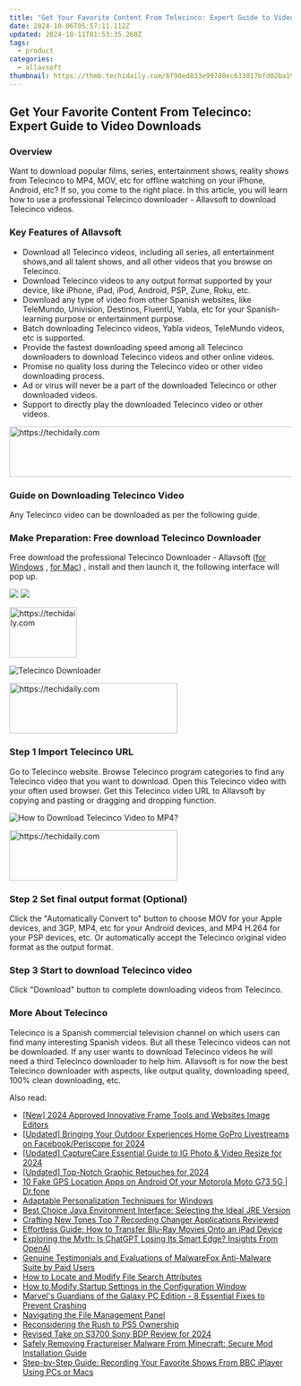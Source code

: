 ```yaml
---
title: "Get Your Favorite Content From Telecinco: Expert Guide to Video Downloads"
date: 2024-10-06T05:57:11.112Z
updated: 2024-10-11T01:53:35.260Z
tags:
  - product
categories:
  - allavsoft
thumbnail: https://thmb.techidaily.com/6f98ed833e99780ec633017bfd02ba19a6f592b2168edc5e24a71f77a22d913e.jpg
---
```


## Get Your Favorite Content From Telecinco: Expert Guide to Video Downloads

### Overview

Want to download popular films, series, entertainment shows, reality shows from Telecinco to MP4, MOV, etc for offline watching on your iPhone, Android, etc? If so, you come to the right place. In this article, you will learn how to use a professional Telecinco downloader - Allavsoft to download Telecinco videos.

### Key Features of Allavsoft

* Download all Telecinco videos, including all series, all entertainment shows,and all talent shows, and all other videos that you browse on Telecinco.
* Download Telecinco videos to any output format supported by your device, like iPhone, iPad, iPod, Android, PSP, Zune, Roku, etc.
* Download any type of video from other Spanish websites, like TeleMundo, Univision, Destinos, FluentU, Yabla, etc for your Spanish-learning purpose or entertainment purpose.
* Batch downloading Telecinco videos, Yabla videos, TeleMundo videos, etc is supported.
* Provide the fastest downloading speed among all Telecinco downloaders to download Telecinco videos and other online videos.
* Promise no quality loss during the Telecinco video or other video downloading process.
* Ad or virus will never be a part of the downloaded Telecinco or other downloaded videos.
* Support to directly play the downloaded Telecinco video or other videos.

<!-- affiliate ads begin -->
<a href="https://appsumo.8odi.net/c/5597632/2049363/7443" target="_top" id="2049363">
  <img src="//a.impactradius-go.com/display-ad/7443-2049363" border="0" alt="https://techidaily.com" width="728" height="90"/>
</a>
<img height="0" width="0" src="https://appsumo.8odi.net/i/5597632/2049363/7443" style="position:absolute;visibility:hidden;" border="0" />
<!-- affiliate ads end -->

### Guide on Downloading Telecinco Video

Any Telecinco video can be downloaded as per the following guide.

### Make Preparation: Free download Telecinco Downloader

Free download the professional Telecinco Downloader - Allavsoft ([for Windows](https://tools.techidaily.com/allavsoft/products/) , [for Mac](https://tools.techidaily.com/allavsoft/products/)) , install and then launch it, the following interface will pop up.

[![](https://www.allavsoft.com/how-to/../images/how-to/free-download-win.jpg)](https://tools.techidaily.com/allavsoft/products/) [![](https://www.allavsoft.com/how-to/../images/how-to/free-download-mac.jpg)](https://tools.techidaily.com/allavsoft/products/)

<!-- affiliate ads begin -->
<a href="https://aligracehair.sjv.io/c/5597632/2135408/19272" target="_top" id="2135408">
  <img src="//a.impactradius-go.com/display-ad/19272-2135408" border="0" alt="https://techidaily.com" width="120" height="90"/>
</a>
<img height="0" width="0" src="https://aligracehair.sjv.io/i/5597632/2135408/19272" style="position:absolute;visibility:hidden;" border="0" />
<!-- affiliate ads end -->

![Telecinco Downloader](https://www.allavsoft.com/how-to/../images/allavsoft/screen-shot-600.jpg)

<!-- affiliate ads begin -->
<a href="https://aligracehair.sjv.io/c/5597632/2006928/19272" target="_top" id="2006928">
  <img src="//a.impactradius-go.com/display-ad/19272-2006928" border="0" alt="https://techidaily.com" width="300" height="90"/>
</a>
<img height="0" width="0" src="https://aligracehair.sjv.io/i/5597632/2006928/19272" style="position:absolute;visibility:hidden;" border="0" />
<!-- affiliate ads end -->

### Step 1 Import Telecinco URL

Go to Telecinco website. Browse Telecinco program categories to find any Telecinco video that you want to download. Open this Telecinco video with your often used browser. Get this Telecinco video URL to Allavsoft by copying and pasting or dragging and dropping function.

![How to Download Telecinco Video to MP4?](https://www.allavsoft.com/how-to/../images/how-to/download-rtmp-video/download-rtmp-video.jpg)

<!-- affiliate ads begin -->
<a href="https://aligracehair.sjv.io/c/5597632/1972679/19272" target="_top" id="1972679">
  <img src="//a.impactradius-go.com/display-ad/19272-1972679" border="0" alt="https://techidaily.com" width="300" height="90"/>
</a>
<img height="0" width="0" src="https://aligracehair.sjv.io/i/5597632/1972679/19272" style="position:absolute;visibility:hidden;" border="0" />
<!-- affiliate ads end -->

### Step 2 Set final output format (Optional)

Click the "Automatically Convert to" button to choose MOV for your Apple devices, and 3GP, MP4, etc for your Android devices, and MP4 H.264 for your PSP devices, etc. Or automatically accept the Telecinco original video format as the output format.

### Step 3 Start to download Telecinco video

Click "Download" button to complete downloading videos from Telecinco.

### More About Telecinco

Telecinco is a Spanish commercial television channel on which users can find many interesting Spanish videos. But all these Telecinco videos can not be downloaded. If any user wants to download Telecinco videos he will need a third Telecinco downloader to help him. Allavsoft is for now the best Telecinco downloader with aspects, like output quality, downloading speed, 100% clean downloading, etc.

<ins class="adsbygoogle"
     style="display:block"
     data-ad-format="autorelaxed"
     data-ad-client="ca-pub-7571918770474297"
     data-ad-slot="1223367746"></ins>

<ins class="adsbygoogle"
     style="display:block"
     data-ad-client="ca-pub-7571918770474297"
     data-ad-slot="8358498916"
     data-ad-format="auto"
     data-full-width-responsive="true"></ins>

<span class="atpl-alsoreadstyle">Also read:</span>
<div><ul>
<li><a href="https://vp-tips.techidaily.com/new-2024-approved-innovative-frame-tools-and-websites-image-editors/"><u>[New] 2024 Approved Innovative Frame Tools and Websites Image Editors</u></a></li>
<li><a href="https://facebook-videos.techidaily.com/updated-bringing-your-outdoor-experiences-home-gopro-livestreams-on-facebookperiscope-for-2024/"><u>[Updated] Bringing Your Outdoor Experiences Home GoPro Livestreams on Facebook/Periscope for 2024</u></a></li>
<li><a href="https://instagram-video-recordings.techidaily.com/updated-capturecare-essential-guide-to-ig-photo-and-video-resize-for-2024/"><u>[Updated] CaptureCare Essential Guide to IG Photo & Video Resize for 2024</u></a></li>
<li><a href="https://fox-http.techidaily.com/updated-top-notch-graphic-retouches-for-2024/"><u>[Updated] Top-Notch Graphic Retouches for 2024</u></a></li>
<li><a href="https://android-location.techidaily.com/10-fake-gps-location-apps-on-android-of-your-motorola-moto-g73-5g-drfone-by-drfone-virtual/"><u>10 Fake GPS Location Apps on Android Of your Motorola Moto G73 5G | Dr.fone</u></a></li>
<li><a href="https://fox-search.techidaily.com/adaptable-personalization-techniques-for-windows/"><u>Adaptable Personalization Techniques for Windows</u></a></li>
<li><a href="https://fox-search.techidaily.com/best-choice-java-environment-interface-selecting-the-ideal-jre-version/"><u>Best Choice Java Environment Interface: Selecting the Ideal JRE Version</u></a></li>
<li><a href="https://visual-screen-recording.techidaily.com/crafting-new-tones-top-7-recording-changer-applications-reviewed/"><u>Crafting New Tones Top 7 Recording Changer Applications Reviewed</u></a></li>
<li><a href="https://fox-search.techidaily.com/effortless-guide-how-to-transfer-blu-ray-movies-onto-an-ipad-device/"><u>Effortless Guide: How to Transfer Blu-Ray Movies Onto an iPad Device</u></a></li>
<li><a href="https://tech-haven.techidaily.com/exploring-the-myth-is-chatgpt-losing-its-smart-edge-insights-from-openai/"><u>Exploring the Myth: Is ChatGPT Losing Its Smart Edge? Insights From OpenAI</u></a></li>
<li><a href="https://fox-search.techidaily.com/genuine-testimonials-and-evaluations-of-malwarefox-anti-malware-suite-by-paid-users/"><u>Genuine Testimonials and Evaluations of MalwareFox Anti-Malware Suite by Paid Users</u></a></li>
<li><a href="https://fox-search.techidaily.com/how-to-locate-and-modify-file-search-attributes/"><u>How to Locate and Modify File Search Attributes</u></a></li>
<li><a href="https://fox-search.techidaily.com/how-to-modify-startup-settings-in-the-configuration-window/"><u>How to Modify Startup Settings in the Configuration Window</u></a></li>
<li><a href="https://win-blog.techidaily.com/marvels-guardians-of-the-galaxy-pc-edition-8-essential-fixes-to-prevent-crashing/"><u>Marvel's Guardians of the Galaxy PC Edition - 8 Essential Fixes to Prevent Crashing</u></a></li>
<li><a href="https://fox-search.techidaily.com/navigating-the-file-management-panel/"><u>Navigating the File Management Panel</u></a></li>
<li><a href="https://games-able.techidaily.com/reconsidering-the-rush-to-ps5-ownership/"><u>Reconsidering the Rush to PS5 Ownership</u></a></li>
<li><a href="https://extra-skills.techidaily.com/revised-take-on-s3700-sony-bdp-review-for-2024/"><u>Revised Take on S3700 Sony BDP Review for 2024</u></a></li>
<li><a href="https://fox-search.techidaily.com/safely-removing-fractureiser-malware-from-minecraft-secure-mod-installation-guide/"><u>Safely Removing Fractureiser Malware From Minecraft: Secure Mod Installation Guide</u></a></li>
<li><a href="https://fox-search.techidaily.com/step-by-step-guide-recording-your-favorite-shows-from-bbc-iplayer-using-pcs-or-macs/"><u>Step-by-Step Guide: Recording Your Favorite Shows From BBC iPlayer Using PCs or Macs</u></a></li>
</ul></div>

